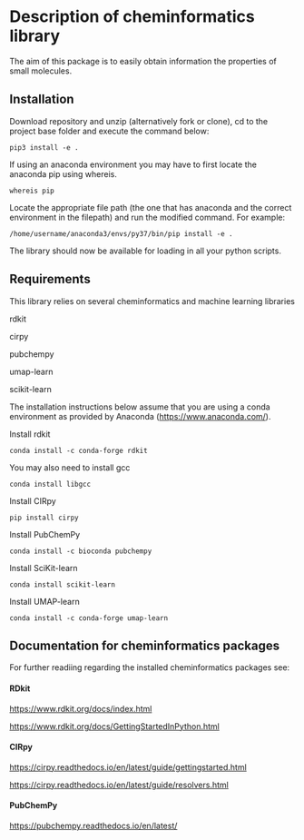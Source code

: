 # Description of cheminformatics library
The aim of this package is to easily obtain information the properties of small molecules.


## Installation
Download repository and unzip (alternatively fork or clone), cd to the project base folder and execute the command below:

```
pip3 install -e .
```

If using an anaconda environment you may have to first locate the anaconda pip using whereis.
```
whereis pip
```

Locate the appropriate file path (the one that has anaconda and the correct environment in the filepath) and run the modified command. For example:

```
/home/username/anaconda3/envs/py37/bin/pip install -e .
```

The library should now be available for loading in all your python scripts.


## Requirements
This library relies on several cheminformatics and machine learning libraries

rdkit

cirpy

pubchempy

umap-learn

scikit-learn


The installation instructions below assume that you are using a conda environment as provided by Anaconda (https://www.anaconda.com/).


Install rdkit
```
conda install -c conda-forge rdkit
```


You may also need to install gcc
```
conda install libgcc
```


Install CIRpy
```
pip install cirpy
```


Install PubChemPy
```
conda install -c bioconda pubchempy
```


Install SciKit-learn
```
conda install scikit-learn
```


Install UMAP-learn
```
conda install -c conda-forge umap-learn
```





## Documentation for cheminformatics packages
For further readiing regarding the installed cheminformatics packages see:


#### RDkit
https://www.rdkit.org/docs/index.html

https://www.rdkit.org/docs/GettingStartedInPython.html


#### CIRpy
https://cirpy.readthedocs.io/en/latest/guide/gettingstarted.html

https://cirpy.readthedocs.io/en/latest/guide/resolvers.html


#### PubChemPy
https://pubchempy.readthedocs.io/en/latest/
